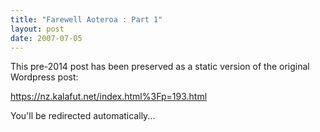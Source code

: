```yaml
---
title: "Farewell Aoteroa : Part 1"
layout: post
date: 2007-07-05
---
```


This pre-2014 post has been preserved as a static version of the original Wordpress post:

https://nz.kalafut.net/index.html%3Fp=193.html

You'll be redirected automatically...

<head>
  <meta http-equiv="refresh" content="5;url=https://nz.kalafut.net/index.html%3Fp=193.html">
</head>

